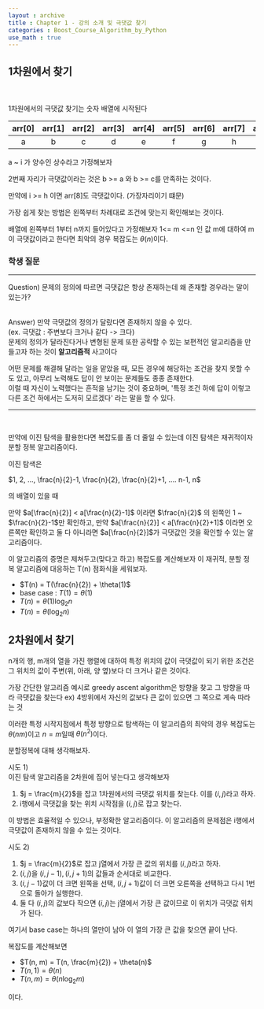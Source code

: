 ```yaml
---
layout : archive
title : Chapter 1 - 강의 소개 및 극댓값 찾기
categories : Boost_Course_Algorithm_by_Python
use_math : true
---
```


## 1차원에서 찾기
<br><br>
1차원에서의 극댓값 찾기는 숫자 배열에 시작된다

|arr[0]|arr[1]|arr[2]|arr[3]|arr[4]|arr[5]|arr[6]|arr[7]|arr[8]|
|:---:|:---:|:---:|:---:|:---:|:---:|:---:|:---:|:---:|
| a | b | c | d | e | f | g | h | i |

a ~ i 가 양수인 상수라고 가정해보자


2번째 자리가 극댓값이라는 것은 b >= a 와 b >= c를 만족하는 것이다.

만약에 i >= h 이면 arr[8]도 극댓값이다.
(가장자리이기 떄문)

가장 쉽게 찾는 방법은 왼쪽부터 차례대로 조건에 맞는지 확인해보는 것이다.

배열에 왼쪽부터 1부터 n까지 들어있다고 가정해보자
1<= m <=n 인 값 m에 대하여 m이 극댓값이라고 한다면
최악의 경우 복잡도는 $\theta(n)$이다.

### 학생 질문
---
Question)
문제의 정의에 따르면 극댓값은 항상 존재하는데 왜 존재할 경우라는 말이 있는가?<br><br>

Answer)
만약 극댓값의 정의가 달랐다면 존재하지 않을 수 있다.<br>
(ex. 극댓값 : 주변보다 크거나 같다 -> 크다)<br>
문제의 정의가 달라진다거나 변형된 문제 또한 공략할 수 있는 보편적인 알고리즘을 만들고자 하는 것이 **알고리즘적** 사고이다

어떤 문제를 해결해 달라는 일을 맡았을 때, 모든 경우에 해당하는 조건을 찾지 못할 수도 있고, 아무리 노력해도 답이 안 보이는 문제들도 종종 존재한다.<br>
이럴 때 자신이 노력했다는 흔적을 남기는 것이 중요하며, '특정 조건 하에 답이 이렇고 다른 조건 하에서는 도저히 모르겠다' 라는 말을 할 수 있다.

---
<br>


만약에 이진 탐색을 활용한다면 복잡도를 좀 더 줄일 수 있는데 이진 탐색은 재귀적이자 분할 정복 알고리즘이다.

이진 탐색은

$1, 2, ..., \frac{n}{2}-1, \frac{n}{2}, \frac{n}{2}+1, .... n-1, n$

의 배열이 있을 때

만약 $a[\frac{n}{2}] < a[\frac{n}{2}-1]$ 이라면 $\frac{n}{2}$ 의 왼쪽인 1 ~ $\frac{n}{2}-1$만 확인하고, 만약 $a[\frac{n}{2}] < a[\frac{n}{2}+1]$ 이라면 오른쪽만 확인하고 둘 다 아니라면 $a[\frac{n}{2}]$가 극댓값인 것을 확인할 수 있는 알고리즘이다.

이 알고리즘의 증명은 제쳐두고(맞다고 하고) 복잡도를 계산해보자
이 재귀적, 분할 정복 알고리즘에 대응하는 T(n) 점화식을 세워보자.

- $T(n) = T(\frac{n}{2}) + \theta(1)$
- base case : $T(1) = \theta(1)$
- $T(n) = \theta(1)\log_2 n$
- $T(n) = \theta(\log_2 n)$

## 2차원에서 찾기

n개의 행, m개의 열을 가진 행렬에 대하여 특정 위치의 값이 극댓값이 되기 위한 조건은 그 위치의 값이 주변(위, 아래, 양 옆)보다 더 크거나 같은 것이다.

가장 간단한 알고리즘 예시로 greedy ascent algorithm은 방향을 찾고 그 방향을 따라 극댓값을 찾는다
ex) 4방위에서 자신의 값보다 큰 값이 있으면 그 쪽으로 계속 따라는 것

이러한 특정 시작지점에서 특정 방향으로 탐색하는 이 알고리즘의 최악의 경우 복잡도는 $\theta(nm)$이고 $n = m$일때 $\theta(n^2)$이다.

분할정복에 대해 생각해보자.

시도 1)<br>
이진 탐색 알고리즘을 2차원에 집어 넣는다고 생각해보자

1. $j = \frac{m}{2}$을 잡고 1차원에서의 극댓값 위치를 찾는다. 이를 $(i, j)$라고 하자.
2. i행에서 극댓값을 찾는 위치 시작점을 $(i, j)$로 잡고 찾는다.

이 방법은 효율적일 수 있으나, 부정확한 알고리즘이다.
이 알고리즘의 문제점은 i행에서 극댓값이 존재하지 않을 수 있는 것이다.

시도 2)<br>
1. $j = \frac{m}{2}$로 잡고 j열에서 가장 큰 값의 위치를 $(i, j)$라고 하자.
2. $(i, j)$을 $(i, j-1), (i, j+1)$의 값들과 순서대로 비교한다.
3. $(i, j-1)$값이 더 크면 왼쪽을 선택, $(i, j+1)$값이 더 크면 오른쪽을 선택하고 다시 1번으로 돌아가 실행한다.
4. 둘 다 $(i, j)$의 값보다 작으면 $(i, j)$는 j열에서 가장 큰 값이므로 이 위치가 극댓값 위치가 된다.

여기서 base case는 하나의 열만이 남아 이 열의 가장 큰 값을 찾으면 끝이 난다.

복잡도를 계산해보면

- $T(n, m) = T(n, \frac{m}{2}) + \theta(n)$
- $T(n, 1) = \theta(n)$
- $T(n, m) = \theta(n\log_2 m)$

이다.

